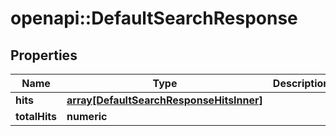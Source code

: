 # openapi::DefaultSearchResponse


## Properties
Name | Type | Description | Notes
------------ | ------------- | ------------- | -------------
**hits** | [**array[DefaultSearchResponseHitsInner]**](DefaultSearchResponse_hits_inner.md) |  | [optional] 
**totalHits** | **numeric** |  | [optional] 


